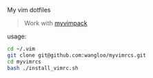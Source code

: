 My vim dotfiles

> Work with [myvimpack](https://github.com/wangloo/myvimpack)

usage:
```sh
cd ~/.vim
git clone git@github.com:wangloo/myvimrcs.git
cd myvimrcs
bash ./install_vimrc.sh
```
